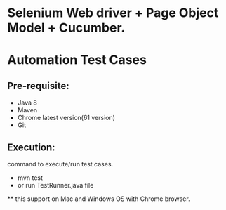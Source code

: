# Selenium Web driver + Page Object Model + Cucumber. 
# Automation Test Cases

Pre-requisite:
-------------
 * Java 8
 * Maven 
 * Chrome latest version(61 version)
 * Git
 
Execution:
----------
command to execute/run test cases.
  * mvn test
  * or run TestRunner.java file
 
** this support on Mac and Windows OS with Chrome browser.
